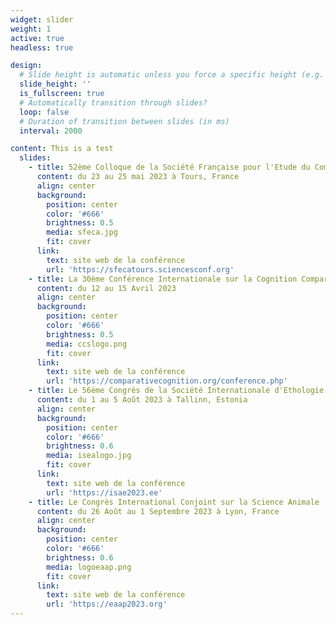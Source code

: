 ```yaml
---
widget: slider
weight: 1
active: true
headless: true

design:
  # Slide height is automatic unless you force a specific height (e.g. '400px')
  slide_height: ''
  is_fullscreen: true
  # Automatically transition through slides?
  loop: false
  # Duration of transition between slides (in ms)
  interval: 2000

content: This is a test
  slides:
    - title: 52ème Colloque de la Société Française pour l'Etude du Comportement
      content: du 23 au 25 mai 2023 à Tours, France
      align: center
      background:
        position: center
        color: '#666'
        brightness: 0.5
        media: sfeca.jpg
        fit: cover
      link:
        text: site web de la conférence
        url: 'https://sfecatours.sciencesconf.org'
    - title: La 30ème Conférence Internationale sur la Cognition Comparée
      content: du 12 au 15 Avril 2023
      align: center
      background:
        position: center
        color: '#666'
        brightness: 0.5
        media: ccslogo.png
        fit: cover
      link:
        text: site web de la conférence
        url: 'https://comparativecognition.org/conference.php'
    - title: Le 56ème Congrès de la Société Internationale d'Ethologie Appliquée
      content: du 1 au 5 Août 2023 à Tallinn, Estonia
      align: center
      background:
        position: center
        color: '#666'
        brightness: 0.6
        media: isealogo.jpg
        fit: cover
      link:
        text: site web de la conférence
        url: 'https://isae2023.ee'
    - title: Le Congrès International Conjoint sur la Science Animale
      content: du 26 Août au 1 Septembre 2023 à Lyon, France
      align: center
      background:
        position: center
        color: '#666'
        brightness: 0.6
        media: logoeaap.png
        fit: cover
      link:
        text: site web de la conférence
        url: 'https://eaap2023.org'
---
```

